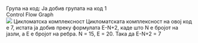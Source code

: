 
Група на код:
Ја добив групата на код 1 <br/>
Control Flow Graph <br/>
<img src="https://imgur.com/a/JmnifPT" />
Цикломатска комплексност
Цикломатската комплексност на овој код е 7, истата ја добив преку формулата E-N+2, каде што N е бројот на јазли, а Е е бројот на ребра. N = 15, E = 20. Така да Е-N+2 = 7 

